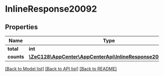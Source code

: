 # InlineResponse20092

## Properties
Name | Type | Description | Notes
------------ | ------------- | ------------- | -------------
**total** | **int** |  | [optional] 
**counts** | [**\ZeC128\AppCenter\AppCenterApi\InlineResponse20092Counts[]**](InlineResponse20092Counts.md) |  | 

[[Back to Model list]](../README.md#documentation-for-models) [[Back to API list]](../README.md#documentation-for-api-endpoints) [[Back to README]](../README.md)


